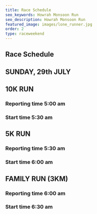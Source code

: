 ```yaml
---
title: Race Schedule
seo_keywords: Howrah Monsoon Run
seo_description: Howrah Monsoon Run
featured_image: images/lone_runner.jpg
order: 2
type: raceweekend
---
```


## Race Schedule

## SUNDAY, 29th JULY

## 10K RUN
### Reporting time 5:00 am
### Start time 5:30 am

## 5K RUN
### Reporting time 5:30 am
### Start time 6:00 am

##  FAMILY RUN (3KM)
### Reporting time 6:00 am
### Start time 6:30 am